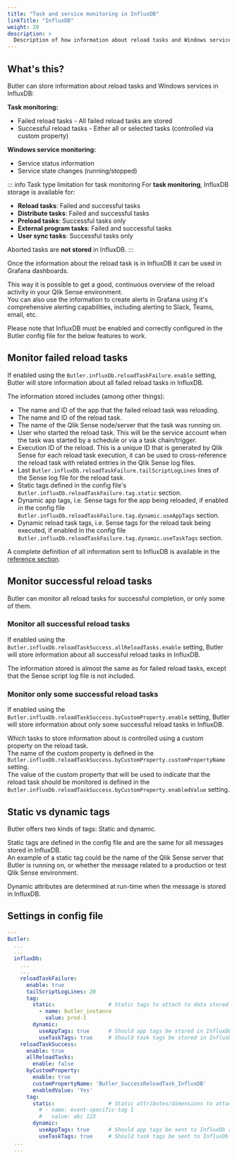 ```yaml
---
title: "Task and service monitoring in InfluxDB"
linkTitle: "InfluxDB"
weight: 20
description: >
  Description of how information about reload tasks and Windows services can be stored in InfluxDB.
---
```


## What's this?

Butler can store information about reload tasks and Windows services in InfluxDB:

**Task monitoring:**
- Failed reload tasks - All failed reload tasks are stored
- Successful reload tasks - Either all or selected tasks (controlled via custom property)

**Windows service monitoring:**
- Service status information
- Service state changes (running/stopped)

::: info Task type limitation for task monitoring
For **task monitoring**, InfluxDB storage is available for:
- **Reload tasks**: Failed and successful tasks
- **Distribute tasks**: Failed and successful tasks  
- **Preload tasks**: Successful tasks only
- **External program tasks**: Failed and successful tasks
- **User sync tasks**: Successful tasks only

Aborted tasks are **not stored** in InfluxDB.
:::

Once the information about the reload task is in InfluxDB it can be used in Grafana dashboards.

This way it is possible to get a good, continuous overview of the reload activity in your Qlik Sense environment.  
You can also use the information to create alerts in Grafana using it's comprehensive alerting capabilities, including alerting to Slack, Teams, email, etc.

Please note that InfluxDB must be enabled and correctly configured in the Butler config file for the below features to work.

## Monitor failed reload tasks

If enabled using the `Butler.influxDb.reloadTaskFailure.enable` setting, Butler will store information about all failed reload tasks in InfluxDB.

The information stored includes (among other things):

- The name and ID of the app that the failed reload task was reloading.
- The name and ID of the reload task.
- The name of the Qlik Sense node/server that the task was running on.
- User who started the reload task. This will be the service account when the task was started by a schedule or via a task chain/trigger.
- Execution ID of the reload. This is a unique ID that is generated by Qlik Sense for each reload task execution, it can be used to cross-reference the reload task with related entries in the Qlik Sense log files.
- Last `Butler.influxDb.reloadTaskFailure.tailScriptLogLines` lines of the Sense log file for the reload task.
- Static tags defined in the config file's `Butler.influxDb.reloadTaskFailure.tag.static` section.
- Dynamic app tags, i.e. Sense tags for the app being reloaded, if enabled in the config file `Butler.influxDb.reloadTaskFailure.tag.dynamic.useAppTags` section.
- Dynamic reload task tags, i.e. Sense tags for the reload task being executed, if enabled in the config file `Butler.influxDb.reloadTaskFailure.tag.dynamic.useTaskTags` section.

A complete definition of all information sent to InfluxDB is available in the [reference section](/docs/reference/influxdb/).

## Monitor successful reload tasks

Butler can monitor all reload tasks for successful completion, or only some of them.

### Monitor all successful reload tasks

If enabled using the `Butler.influxDb.reloadTaskSuccess.allReloadTasks.enable` setting, Butler will store information about all successful reload tasks in InfluxDB.

The information stored is almost the same as for failed reload tasks, except that the Sense script log file is not included.

### Monitor only some successful reload tasks

If enabled using the `Butler.influxDb.reloadTaskSuccess.byCustomProperty.enable` setting, Butler will store information about only some successful reload tasks in InfluxDB.

Which tasks to store information about is controlled using a custom property on the reload task.  
The name of the custom property is defined in the `Butler.influxDb.reloadTaskSuccess.byCustomProperty.customPropertyName` setting.  
The value of the custom property that will be used to indicate that the reload task should be monitored is defined in the `Butler.influxDb.reloadTaskSuccess.byCustomProperty.enabledValue` setting.

## Static vs dynamic tags

Butler offers two kinds of tags: Static and dynamic.

Static tags are defined in the config file and are the same for all messages stored in InfluxDB.  
An example of a static tag could be the name of the Qlik Sense server that Butler is running on, or whether the message related to a production or test Qlik Sense environment.

Dynamic attributes are determined at run-time when the message is stored in InfluxDB.

## Settings in config file

```yaml
---
Butler:
  ...
  ...
  influxDb:
    ...
    ...
    reloadTaskFailure:
      enable: true
      tailScriptLogLines: 20
      tag:
        static:                 # Static tags to attach to data stored in InfluxDB
          - name: butler_instance
            value: prod-1
        dynamic:
          useAppTags: true      # Should app tags be stored in InfluxDB as tags?
          useTaskTags: true     # Should task tags be stored in InfluxDB as tags?
    reloadTaskSuccess:
      enable: true
      allReloadTasks:
        enable: false
      byCustomProperty:
        enable: true
        customPropertyName: 'Butler_SuccessReloadTask_InfluxDB'
        enabledValue: 'Yes'
      tag:
        static:                 # Static attributes/dimensions to attach to events sent to InfluxDb
          # - name: event-specific-tag 1
          #   value: abc 123
        dynamic:
          useAppTags: true      # Should app tags be sent to InfluxDb as tags?
          useTaskTags: true     # Should task tags be sent to InfluxDb as tags?
  ...
  ...
```
